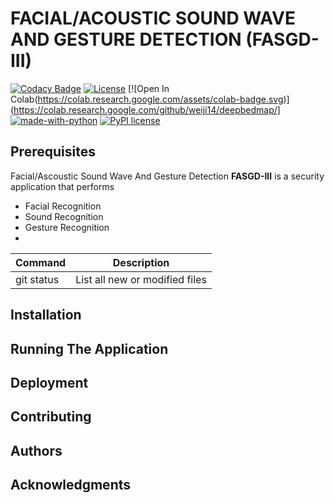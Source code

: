 # FACIAL/ACOUSTIC SOUND WAVE AND GESTURE DETECTION (FASGD-III) 



[![Codacy Badge](https://api.codacy.com/project/badge/Grade/5f8c971114f24441a06ebae6ef8b17ff)](https://app.codacy.com/gh/BuildForSDGCohort2/Team-358-technical?utm_source=github.com&utm_medium=referral&utm_content=BuildForSDGCohort2/Team-358-technical&utm_campaign=Badge_Grade_Settings)  [![License](https://img.shields.io/badge/License-Apache%202.0-blue.svg)](https://opensource.org/licenses/Apache-2.0)  [![Open In Colab(https://colab.research.google.com/assets/colab-badge.svg)](https://colab.research.google.com/github/weiji14/deepbedmap/]  [![made-with-python](https://img.shields.io/badge/Made%20with-Python-1f425f.svg)](https://www.python.org/) [![PyPI license](https://img.shields.io/pypi/l/ansicolortags.svg)](https://pypi.python.org/pypi/ansicolortags/)




## Prerequisites 

<p>  Facial/Ascoustic Sound Wave And Gesture Detection <b>FASGD-III</b> is a security application that performs 

<ul>

<li> Facial Recognition </li>
<li> Sound Recognition </li>
<li> Gesture Recognition <li>


</ul>
</p>   


| Command | Description  | 
|------------- | ------------- | 
| git status | List all new or modified files |



## Installation 


## Running The Application 


## Deployment 


## Contributing 


## Authors 



## Acknowledgments 


